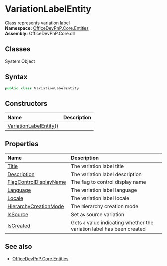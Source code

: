 # VariationLabelEntity
Class represents variation label  
**Namespace:** [OfficeDevPnP.Core.Entities](OfficeDevPnP.Core.Entities.md)  
**Assembly:** OfficeDevPnP.Core.dll  
## Classes
System.Object  
## Syntax
```C#
public class VariationLabelEntity
```
## Constructors
|**Name**|**Description**|
|:-----|:-----|
| [VariationLabelEntity()](VariationLabelEntityconstructor1details.md) | 
## Properties
|**Name**|**Description**|
|:-----|:-----|
| [Title](VariationLabelEntity.Title.md) | The variation label title
| [Description](VariationLabelEntity.Description.md) | The variation label description
| [FlagControlDisplayName](VariationLabelEntity.FlagControlDisplayName.md) | The flag to control display name
| [Language](VariationLabelEntity.Language.md) | The variation label language
| [Locale](VariationLabelEntity.Locale.md) | The variation label locale
| [HierarchyCreationMode](VariationLabelEntity.HierarchyCreationMode.md) | The hierarchy creation mode
| [IsSource](VariationLabelEntity.IsSource.md) | Set as source variation
| [IsCreated](VariationLabelEntity.IsCreated.md) | Gets a value indicating whether the variation label has been created
## See also
- [OfficeDevPnP.Core.Entities](OfficeDevPnP.Core.Entities.md)
